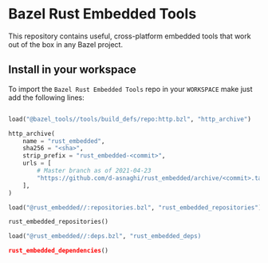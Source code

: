 # Bazel Rust Embedded Tools

This repository contains useful, cross-platform embedded tools that work out of the box in any Bazel project.

## Install in your workspace

To import the `Bazel Rust Embedded Tools` repo in your `WORKSPACE` make just add the following lines:

```python

load("@bazel_tools//tools/build_defs/repo:http.bzl", "http_archive")

http_archive(
    name = "rust_embedded",
    sha256 = "<sha>",
    strip_prefix = "rust_embedded-<commit>",
    urls = [
        # Master branch as of 2021-04-23
        "https://github.com/d-asnaghi/rust_embedded/archive/<commit>.tar.gz",
    ],
)

load("@rust_embedded//:repositories.bzl", "rust_embedded_repositories")

rust_embedded_repositories()

load("@rust_embedded//:deps.bzl", "rust_embedded_deps)

rust_embedded_dependencies()

```


